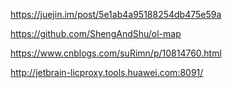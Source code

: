 
https://juejin.im/post/5e1ab4a95188254db475e59a

https://github.com/ShengAndShu/ol-map

https://www.cnblogs.com/suRimn/p/10814760.html

http://jetbrain-licproxy.tools.huawei.com:8091/
